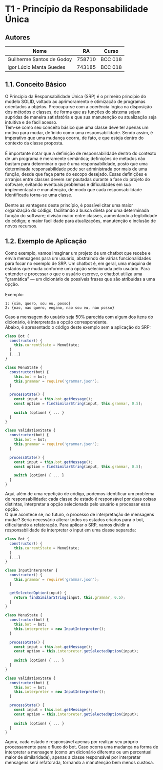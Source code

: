 # T1 - Princípio da Responsabilidade Única

## Autores

| Nome                      | RA     | Curso   |
|---------------------------|--------|---------|
| Guilherme Santos de Godoy | 758710 | BCC 018 |
| Igor Lúcio Manta Guedes   | 743185 | BCC 018 |

## 1.1. Conceito Básico

O Princípio da Responsabilidade Única (SRP) é o primeiro princípio do modelo SOLID, voltado ao aprimoramento e otimização de programas orientados a objetos. Preocupa-se com a coerência lógica na disposição dos métodos e classes, de forma que as funções do sistema sejam supridas de maneira satisfatória e que sua manutenção ou atualização seja intuitiva e de fácil acesso.  
Tem-se como seu conceito básico que uma classe deve ter apenas um motivo para mudar, definido como uma responsabilidade. Sendo assim, é imperativo que uma mudança ocorra, de fato, e que esteja dentro do contexto da classe proposta.  
&nbsp;  
É importante notar que a definição de responsabilidade dentro do contexto de um programa é meramente semântica; definições de métodos não bastam para determinar o que é uma responsabilidade, posto que uma determinada responsabilidade pode ser administrada por mais de uma função, desde que faça parte do escopo desejado. Essas definições e arranjos entre classes devem ser pautadas durante a fase do projeto do software, evitando eventuais problemas e dificuldades em sua implementação e manutenção, de modo que cada responsabilidade identificada torna-se uma classe.  
&nbsp;  
Dentre as vantagens deste princípio, é possível citar uma maior organização do código, facilitando a busca direta por uma determinada função do software; divisão maior entre classes, aumentando a legibilidade do código; e maior facilidade para atualizações, manutenção e inclusão de novos recursos.

## 1.2. Exemplo de Aplicação

Como exemplo, vamos imaginar um projeto de um chatbot que recebe e envia mensagens para um usuário, abstraindo de várias funcionalidades para focar no exemplo de SRP. Um chatbot é, em geral, uma máquina de estados que muda conforme uma opção selecionada pelo usuário. Para entender e processar o que o usuário escreve, o chatbot utiliza uma "gramática" — um dicionário de possíveis frases que são atribuídas a uma opção.  
&nbsp;  
Exemplo:  
```
1: {sim, quero, sou eu, posso}
2: {nao, nao quero, engano, nao sou eu, nao posso}
```

Caso a mensagem do usuário seja 50% parecida com algum dos itens do dicionário, é interpretada a opção correspondente.  
Abaixo, é apresentado o código deste exemplo sem a aplicação do SRP:

```javascript
class Bot {
  constructor() {
    this.currentState = MenuState;
  }
  {...}
}

class MenuState {
  constructor(bot) {
    this.bot = bot;
    this.grammar = require('grammar.json');
  }

  processState() {
    const input = this.bot.getMessage();
    const option = findSimilarString(input, this.grammar, 0.5);
      
    switch (option) { ... }
  }
}

class ValidationState {
  constructor(bot) {
    this.bot = bot;
    this.grammar = require('grammar.json');
  }

  processState() {
    const input = this.bot.getMessage();
    const option = findSimilarString(input, this.grammar, 0.5);

    switch (option) { ... }
  }
}
```

Aqui, além de uma repetição de código, podemos identificar um problema de responsabilidade: cada classe de estado é responsável por duas coisas distintas, interpretar a opção selecionada pelo usuário e processar essa opção.  
O que acontece se, no futuro, o processo de interpretação de mensagens mudar? Seria necessário alterar todos os estados criados para o bot, dificultando a refatoração.
Para aplicar o SRP, vamos dividir a responsabilidade de interpretar o input em uma classe separada:

```javascript
class Bot {
  constructor() {
    this.currentState = MenuState;
  }
  {...}
}

class InputInterpreter {
  constructor() {
    this.grammar = require('grammar.json');
  }

  getSelectedOption(input) {
    return findSimilarString(input, this.grammar, 0.5);
  }
}

class MenuState {
  constructor(bot) {
    this.bot = bot;
    this.interpreter = new InputInterpreter();
  }

  processState() {
    const input = this.bot.getMessage();
    const option = this.interpreter.getSelectedOption(input);
      
    switch (option) { ... }
  }
}

class ValidationState {
  constructor(bot) {
    this.bot = bot;
    this.interpreter = new InputInterpreter();
  }

  processState() {
    const input = this.bot.getMessage();
    const option = this.interpreter.getSelectedOption(input);
      
    switch (option) { ... }
  }
}
```

Agora, cada estado é responsável apenas por realizar seu próprio processamento para o fluxo do bot. Caso ocorra uma mudança na forma de interpretar a mensagem (como um dicionário diferente ou um percentual maior de similaridade), apenas a classe responsável por interpretar mensagens será refatorada, tornando a manutenção bem menos custosa.
